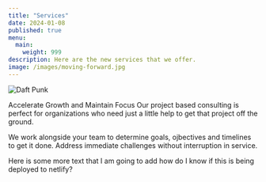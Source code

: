 ```yaml
---
title: "Services"
date: 2024-01-08
published: true
menu:
  main:
    weight: 999
description: Here are the new services that we offer.
image: /images/moving-forward.jpg
---
```


![Daft Punk](/images/moving-forward.jpg)

Accelerate Growth and Maintain Focus
Our project based consulting is perfect for organizations who need just a little help to get that project off the ground.

We work alongside your team to determine goals, ojbectives and timelines to get it done. Address immediate challenges without interruption in service.

Here is some more text that I am going to add how do I know if this is being deployed to netlify? 
